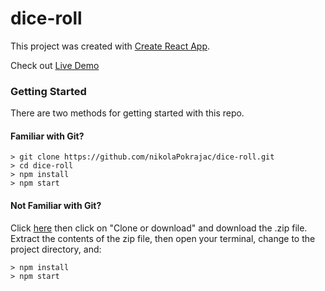 # dice-roll

This project was created with [Create React App](https://github.com/facebook/create-react-app).

Check out [Live Demo](https://nikolapokrajac.github.io/dice-roll/)

### Getting Started

There are two methods for getting started with this repo.

#### Familiar with Git?

```
> git clone https://github.com/nikolaPokrajac/dice-roll.git
> cd dice-roll
> npm install
> npm start
```

#### Not Familiar with Git?

Click [here](https://github.com/nikolaPokrajac/dice-roll.git) then click on "Clone or download" and download the .zip file. Extract the contents of the zip file, then open your terminal, change to the project directory, and:

```
> npm install
> npm start
```
